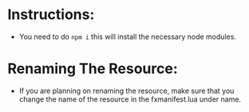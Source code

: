 # Instructions:
- You need to do `npm i` this will install the necessary node modules.

# Renaming The Resource:
- If you are planning on renaming the resource, make sure that you change the name of the resource in the fxmanifest.lua under name.
